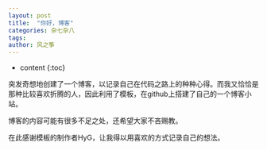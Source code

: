 ```yaml
---
layout: post
title:  "你好，博客"
categories: 杂七杂八
tags:  
author: 风之筝
---
```


* content
{:toc}

突发奇想地创建了一个博客，以记录自己在代码之路上的种种心得。而我又恰恰是那种比较喜欢折腾的人，因此利用了模板，在github上搭建了自己的一个博客小站。

博客的内容可能有很多不足之处，还希望大家不吝赐教。

在此感谢模板的制作者HyG，让我得以用喜欢的方式记录自己的想法。






